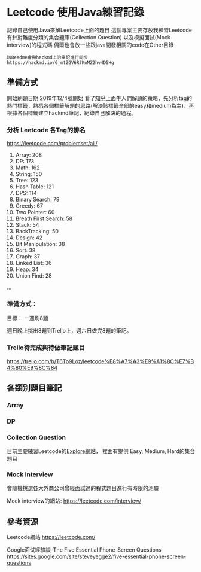 # Leetcode 使用Java練習記錄

記錄自己使用Java來解Leetcode上面的題目
這個專案主要存放我練習Leetcode有針對難度分類的集合題庫(Collection Question)
以及模擬面試(Mock interview)的程式碼
偶爾也會放一些跟java開發相關的code在Other目錄

```
該Readme會與hackmd上的筆記進行同步
https://hackmd.io/G_mtZGV6R7KnMZ2hv4D5Hg
```

## 準備方式

開始刷題日期 2019年12/4號開始 
看了[知乎](https://www.zhihu.com/question/26580300)上面牛人們解題的策略，先分析tag的熱門標籤，熟悉各個標籤解題的思路(解決該標籤全部的easy和medium為主)，再根據各個標籤建立hackmd筆記，紀錄自己解決的過程。

### 分析 Leetcode 各Tag的排名

https://leetcode.com/problemset/all/

1. Array: 208
2. DP: 173
3. Math: 162
4. String: 150
5. Tree: 123
6. Hash Table: 121
7. DPS: 114
8. Binary Search: 79
9. Greedy: 67
10. Two Pointer: 60
11. Breath First Search: 58
12. Stack: 54
13. BackTracking: 50
14. Design: 42
15. Bit Manipulation: 38
16. Sort: 38
17. Graph: 37
18. Linked List: 36
19. Heap: 34
20. Union Find: 28

...

### 準備方式：

目標：
一週刷8題

週日晚上挑出8題到Trello上，週六日做完8題的筆記。

### Trello待完成與待做筆記題目

https://trello.com/b/T6Tp9Loz/leetcode%E8%A7%A3%E9%A1%8C%E7%B4%80%E9%8C%84


## 各類別題目筆記

### Array

### DP

### Collection Question

目前主要練習Leetcode的[Explore網站](https://leetcode.com/explore/)，
裡面有提供 Easy, Medium, Hard的集合題目

### Mock Interview

會隨機挑選各大外商公司曾經面試過的程式題目進行有時限的測驗

Mock interview的網站:
https://leetcode.com/interview/

## 參考資源

Leetcode網站
https://leetcode.com/

Google面试經驗談-The Five Essential Phone-Screen Questions
https://sites.google.com/site/steveyegge2/five-essential-phone-screen-questions
